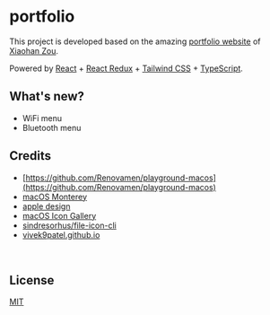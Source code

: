 # portfolio

This project is developed based on the amazing [portfolio website](https://portfolio.zxh.io) of [Xiaohan Zou](https://github.com/Renovamen).

Powered by [React](https://reactjs.org/) + [React Redux](https://react-redux.js.org/) + [Tailwind CSS](https://tailwindcss.com/) + [TypeScript](https://www.typescriptlang.org/).

## What's new?

- WiFi menu
- Bluetooth menu

<!-- ## Usage

```bash
yarn install

# serve with hot reload, open http://localhost:3000 to view it in the browser
yarn dev

# build for production with minification to the `build` folder
yarn build

"homepage": "https://glanfaloth.github.io/portfolio",
``` -->

## Credits

- [https://github.com/Renovamen/playground-macos](https://github.com/Renovamen/playground-macos)
- [macOS Monterey](https://www.apple.com/in/macos/monterey/)
- [apple design](https://developer.apple.com/design/human-interface-guidelines/macos/visual-design/animation/)
- [macOS Icon Gallery](https://www.macosicongallery.com/)
- [sindresorhus/file-icon-cli](https://github.com/sindresorhus/file-icon-cli)
- [vivek9patel.github.io](https://github.com/vivek9patel/vivek9patel.github.io)


&nbsp;

## License

[MIT](MIT)
